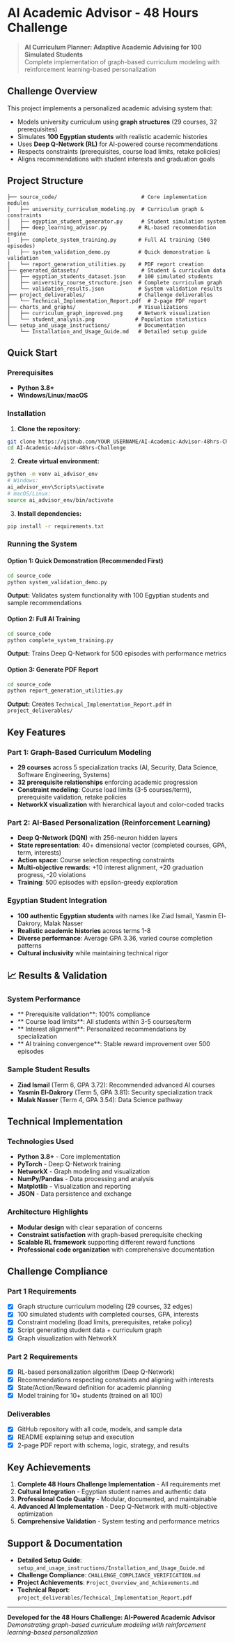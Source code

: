 # AI Academic Advisor - 48 Hours Challenge

> **AI Curriculum Planner: Adaptive Academic Advising for 100 Simulated Students**  
> Complete implementation of graph-based curriculum modeling with reinforcement learning-based personalization

## Challenge Overview

This project implements a personalized academic advising system that:
- Models university curriculum using **graph structures** (29 courses, 32 prerequisites)
- Simulates **100 Egyptian students** with realistic academic histories
- Uses **Deep Q-Network (RL)** for AI-powered course recommendations
- Respects constraints (prerequisites, course load limits, retake policies)
- Aligns recommendations with student interests and graduation goals

## Project Structure

```
├── source_code/                           # Core implementation modules
│   ├── university_curriculum_modeling.py  # Curriculum graph & constraints
│   ├── egyptian_student_generator.py      # Student simulation system
│   ├── deep_learning_advisor.py          # RL-based recommendation engine
│   ├── complete_system_training.py       # Full AI training (500 episodes)
│   ├── system_validation_demo.py         # Quick demonstration & validation
│   └── report_generation_utilities.py    # PDF report creation
├── generated_datasets/                    # Student & curriculum data
│   ├── egyptian_students_dataset.json    # 100 simulated students
│   ├── university_course_structure.json  # Complete curriculum graph
│   └── validation_results.json           # System validation results
├── project_deliverables/                 # Challenge deliverables
│   └── Technical_Implementation_Report.pdf  # 2-page PDF report
├── charts_and_graphs/                    # Visualizations
│   ├── curriculum_graph_improved.png     # Network visualization
│   └── student_analysis.png             # Population statistics
└── setup_and_usage_instructions/         # Documentation
    └── Installation_and_Usage_Guide.md   # Detailed setup guide
```

## Quick Start

### Prerequisites
- **Python 3.8+**
- **Windows/Linux/macOS**

### Installation

1. **Clone the repository:**
```bash
git clone https://github.com/YOUR_USERNAME/AI-Academic-Advisor-48hrs-Challenge.git
cd AI-Academic-Advisor-48hrs-Challenge
```

2. **Create virtual environment:**
```bash
python -m venv ai_advisor_env
# Windows:
ai_advisor_env\Scripts\activate
# macOS/Linux:
source ai_advisor_env/bin/activate
```

3. **Install dependencies:**
```bash
pip install -r requirements.txt
```

### Running the System

#### Option 1: Quick Demonstration (Recommended First)
```bash
cd source_code
python system_validation_demo.py
```
**Output:** Validates system functionality with 100 Egyptian students and sample recommendations

#### Option 2: Full AI Training
```bash
cd source_code  
python complete_system_training.py
```
**Output:** Trains Deep Q-Network for 500 episodes with performance metrics

#### Option 3: Generate PDF Report
```bash
cd source_code
python report_generation_utilities.py
```
**Output:** Creates `Technical_Implementation_Report.pdf` in `project_deliverables/`

## Key Features

### Part 1: Graph-Based Curriculum Modeling
- **29 courses** across 5 specialization tracks (AI, Security, Data Science, Software Engineering, Systems)
- **32 prerequisite relationships** enforcing academic progression
- **Constraint modeling**: Course load limits (3-5 courses/term), prerequisite validation, retake policies
- **NetworkX visualization** with hierarchical layout and color-coded tracks

### Part 2: AI-Based Personalization (Reinforcement Learning)
- **Deep Q-Network (DQN)** with 256-neuron hidden layers
- **State representation**: 40+ dimensional vector (completed courses, GPA, term, interests)
- **Action space**: Course selection respecting constraints
- **Multi-objective rewards**: +10 interest alignment, +20 graduation progress, -20 violations
- **Training**: 500 episodes with epsilon-greedy exploration

### Egyptian Student Integration
- **100 authentic Egyptian students** with names like Ziad Ismail, Yasmin El-Dakrory, Malak Nasser
- **Realistic academic histories** across terms 1-8
- **Diverse performance**: Average GPA 3.36, varied course completion patterns
- **Cultural inclusivity** while maintaining technical rigor

## 📈 Results & Validation

### System Performance
- ** Prerequisite validation**: 100% compliance
- ** Course load limits**: All students within 3-5 courses/term  
- ** Interest alignment**: Personalized recommendations by specialization
- ** AI training convergence**: Stable reward improvement over 500 episodes

### Sample Student Results
- **Ziad Ismail** (Term 6, GPA 3.72): Recommended advanced AI courses
- **Yasmin El-Dakrory** (Term 5, GPA 3.81): Security specialization track
- **Malak Nasser** (Term 4, GPA 3.54): Data Science pathway

## Technical Implementation

### Technologies Used
- **Python 3.8+** - Core implementation
- **PyTorch** - Deep Q-Network training
- **NetworkX** - Graph modeling and visualization  
- **NumPy/Pandas** - Data processing and analysis
- **Matplotlib** - Visualization and reporting
- **JSON** - Data persistence and exchange

### Architecture Highlights
- **Modular design** with clear separation of concerns
- **Constraint satisfaction** with graph-based prerequisite checking
- **Scalable RL framework** supporting different reward functions
- **Professional code organization** with comprehensive documentation

## Challenge Compliance

### Part 1 Requirements
- [x] Graph structure curriculum modeling (29 courses, 32 edges)
- [x] 100 simulated students with completed courses, GPA, interests
- [x] Constraint modeling (load limits, prerequisites, retake policy)
- [x] Script generating student data + curriculum graph
- [x] Graph visualization with NetworkX

### Part 2 Requirements  
- [x] RL-based personalization algorithm (Deep Q-Network)
- [x] Recommendations respecting constraints and aligning with interests
- [x] State/Action/Reward definition for academic planning
- [x] Model training for 10+ students (trained on all 100)

### Deliverables
- [x] GitHub repository with all code, models, and sample data
- [x] README explaining setup and execution
- [x] 2-page PDF report with schema, logic, strategy, and results

## Key Achievements

1. **Complete 48 Hours Challenge Implementation** - All requirements met
2. **Cultural Integration** - Egyptian student names and authentic data
3. **Professional Code Quality** - Modular, documented, and maintainable
4. **Advanced AI Implementation** - Deep Q-Network with multi-objective optimization
5. **Comprehensive Validation** - System testing and performance metrics

## Support & Documentation

- **Detailed Setup Guide**: `setup_and_usage_instructions/Installation_and_Usage_Guide.md`
- **Challenge Compliance**: `CHALLENGE_COMPLIANCE_VERIFICATION.md`  
- **Project Achievements**: `Project_Overview_and_Achievements.md`
- **Technical Report**: `project_deliverables/Technical_Implementation_Report.pdf`

---

**Developed for the 48 Hours Challenge: AI-Powered Academic Advisor**  
*Demonstrating graph-based curriculum modeling with reinforcement learning-based personalization* 
